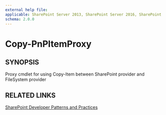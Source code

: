 ```yaml
---
external help file:
applicable: SharePoint Server 2013, SharePoint Server 2016, SharePoint Online
schema: 2.0.0
---
```

# Copy-PnPItemProxy

## SYNOPSIS
Proxy cmdlet for using Copy-Item between SharePoint provider and FileSystem provider

## RELATED LINKS

[SharePoint Developer Patterns and Practices](http://aka.ms/sppnp)